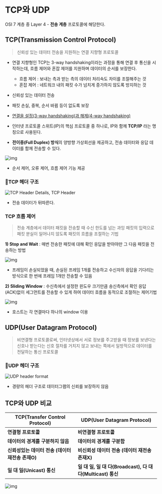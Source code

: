 # TCP와 UDP

OSI 7 계층 중 Layer 4 - **전송 계층** 프로토콜에 해당한다.

## TCP(Transmission Control Protocol)

>  신뢰성 있는 데이터 전송을 지원하는 연결 지향형 프로토콜

- 연결 지향형인 TCP는 3-way handshaking이라는 과정을 통해 연결 후 통신을 시작하는데, 흐름 제어와 혼잡 제어를 지원하며 데이터의 순서를 보장한다.
  - 흐름 제어 : 보내는 측과 받는 측의 데이터 처리속도 차이를 조절해주는 것
  - 혼잡 제어 : 네트워크 내의 패킷 수가 넘치게 증가하지 않도록 방지하는 것
- 신뢰성 있는 데이터 전송
- 패킷 손실, 중복, 순서 바뀜 등이 없도록 보장
- [연결을 설정(3-way handshaking)과 해제(4-way handshaking)](https://bangu4.tistory.com/74)

- 인터넷 프로토콜 스위트(IP)의 핵심 프로토콜 중 하나로, IP와 함께 **TCP/IP** 라는 명칭으로 사용된다.
- **전이중(Full Duplex) 방식**의 양방향 가상회선을 제공하고, 전송 데이터와 응답 데이터를 함께 전송할 수 있다.

![img](https://blog.kakaocdn.net/dn/ltwPF/btqNqZ8eeiC/Om0y6XDdsKkq6CvOEzcXe0/img.png)

- 순서 제어, 오류 제어, 흐름 제어 기능 제공

### 📍TCP 헤더 구조

![TCP Header Details, TCP Header](https://1.bp.blogspot.com/-oE1QQcPLscU/Xz1n9yemnoI/AAAAAAAACfM/iS8OVSArtZsPEQ4s_jozoZox1zceqCnCQCLcBGAsYHQ/w640-h386/tcpheader.jpg)

- 전송 데이터가 뒤따른다.

### TCP 흐름 제어

> 전송 계층에서 데이터 패킷을 전송할 때 수신 한도를 넘는 과잉 패킷의 입력으로 패킷 분실이 일어나지 않도록 패킷의 흐름을 조절하는 기법

**1) Stop and Wait** : 매번 전송한 패킷에 대해 확인 응답을 받아야만 그 다음 패킷을 전송하는 방법

 

![img](https://t1.daumcdn.net/cfile/tistory/263B7D4E5715ECEB32)

- 프레임이 손실되었을 때, 손실된 프레임 1개를 전송하고 수신자의 응답을 기다리는 방식으로 한 번에 프레임 1개만 전송할 수 있음

**2) Sliding Window** : 수신측에서 설정한 윈도우 크기만큼 송신측에서 확인 응답(ACK)없이 세그먼트를 전송할 수 있게 하여 데이터 흐름을 동적으로 조절하는 제어기법

![img](https://t1.daumcdn.net/cfile/tistory/253F7E485715ED5F27)

- 호스트는 각 연결마다 하나의 window 이용

  

## UDP(User Datagram Protocol)

> 비연결형 프로토콜로써, 인터넷상에서 서로 정보를 주고받을 때 정보를 보낸다는 신호나 받는다는 신호 절차를 거치지 않고 보내는 쪽에서 일방적으로 데이터를 전달하는 통신 프로토콜



### 📍UDP 헤더 구조

![UDP header format](https://cdn.ttgtmedia.com/rms/onlineimages/networking-udp_mobile.png)

- 경량의 헤더 구조로 데이터그램의 신뢰를 보장하지 않음

## TCP와 UDP 비교

| **TCP(Transfer Control Protocol)**               | **UDP(User Datagram Protocol)**                             |
| ------------------------------------------------ | ----------------------------------------------------------- |
| **연결형 프로토콜**                              | **비연결형 프로토콜**                                       |
| **데이터의 경계를 구분하지 않음**                | **데이터의 경계를 구분함**                                  |
| **신뢰성있는 데이터 전송 (데이터 재전송 존재O)** | **비신뢰성 데이터 전송 (데이터 재전송 존재X)**              |
| **일 대 일(Unicast) 통신**                       | **일 대 일, 일 대 다(Broadcast), 다 대 다(Multicast) 통신** |

![img](https://blog.kakaocdn.net/dn/0E71C/btrlA7FPUnj/sC9ZwQKWS6G5st0KtJwrK0/img.png)